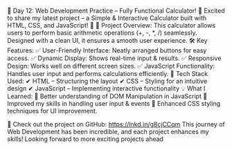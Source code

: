 🔢 Day 12: Web Development Practice – Fully Functional Calculator! 🔢
Excited to share my latest project – a Simple & Interactive Calculator built with HTML, CSS, and JavaScript! 🚀
🌟 Project Overview:
This calculator allows users to perform basic arithmetic operations (+, -, *, /) seamlessly. Designed with a clean UI, it ensures a smooth user experience.
🛠 Key Features:
✅ User-Friendly Interface: Neatly arranged buttons for easy access.
 ✅ Dynamic Display: Shows real-time input & results.
 ✅ Responsive Design: Works well on different screen sizes.
 ✅ JavaScript Functionality: Handles user input and performs calculations efficiently.
🎯 Tech Stack Used:
✔ HTML – Structuring the layout
 ✔ CSS – Styling for an intuitive design
 ✔ JavaScript – Implementing interactive functionality
💡 What I Learned:
📌 Better understanding of DOM Manipulation in JavaScript
 📌 Improved my skills in handling user input & events
 📌 Enhanced CSS styling techniques for UI improvement.

🚀 Check out the project on GitHub: https://lnkd.in/g8cjCCqm
This journey of Web Development has been incredible, and each project enhances my skills! Looking forward to more exciting projects ahead



